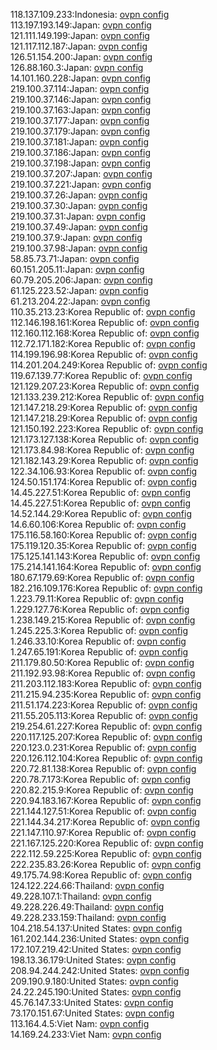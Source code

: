 118.137.109.233:Indonesia: [ovpn config](vpn/118_137_109_233.ovpn)  
113.197.193.149:Japan: [ovpn config](vpn/113_197_193_149.ovpn)  
121.111.149.199:Japan: [ovpn config](vpn/121_111_149_199.ovpn)  
121.117.112.187:Japan: [ovpn config](vpn/121_117_112_187.ovpn)  
126.51.154.200:Japan: [ovpn config](vpn/126_51_154_200.ovpn)  
126.88.160.3:Japan: [ovpn config](vpn/126_88_160_3.ovpn)  
14.101.160.228:Japan: [ovpn config](vpn/14_101_160_228.ovpn)  
219.100.37.114:Japan: [ovpn config](vpn/219_100_37_114.ovpn)  
219.100.37.146:Japan: [ovpn config](vpn/219_100_37_146.ovpn)  
219.100.37.163:Japan: [ovpn config](vpn/219_100_37_163.ovpn)  
219.100.37.177:Japan: [ovpn config](vpn/219_100_37_177.ovpn)  
219.100.37.179:Japan: [ovpn config](vpn/219_100_37_179.ovpn)  
219.100.37.181:Japan: [ovpn config](vpn/219_100_37_181.ovpn)  
219.100.37.186:Japan: [ovpn config](vpn/219_100_37_186.ovpn)  
219.100.37.198:Japan: [ovpn config](vpn/219_100_37_198.ovpn)  
219.100.37.207:Japan: [ovpn config](vpn/219_100_37_207.ovpn)  
219.100.37.221:Japan: [ovpn config](vpn/219_100_37_221.ovpn)  
219.100.37.26:Japan: [ovpn config](vpn/219_100_37_26.ovpn)  
219.100.37.30:Japan: [ovpn config](vpn/219_100_37_30.ovpn)  
219.100.37.31:Japan: [ovpn config](vpn/219_100_37_31.ovpn)  
219.100.37.49:Japan: [ovpn config](vpn/219_100_37_49.ovpn)  
219.100.37.9:Japan: [ovpn config](vpn/219_100_37_9.ovpn)  
219.100.37.98:Japan: [ovpn config](vpn/219_100_37_98.ovpn)  
58.85.73.71:Japan: [ovpn config](vpn/58_85_73_71.ovpn)  
60.151.205.11:Japan: [ovpn config](vpn/60_151_205_11.ovpn)  
60.79.205.206:Japan: [ovpn config](vpn/60_79_205_206.ovpn)  
61.125.223.52:Japan: [ovpn config](vpn/61_125_223_52.ovpn)  
61.213.204.22:Japan: [ovpn config](vpn/61_213_204_22.ovpn)  
110.35.213.23:Korea Republic of: [ovpn config](vpn/110_35_213_23.ovpn)  
112.146.198.161:Korea Republic of: [ovpn config](vpn/112_146_198_161.ovpn)  
112.160.112.168:Korea Republic of: [ovpn config](vpn/112_160_112_168.ovpn)  
112.72.171.182:Korea Republic of: [ovpn config](vpn/112_72_171_182.ovpn)  
114.199.196.98:Korea Republic of: [ovpn config](vpn/114_199_196_98.ovpn)  
114.201.204.249:Korea Republic of: [ovpn config](vpn/114_201_204_249.ovpn)  
119.67.139.77:Korea Republic of: [ovpn config](vpn/119_67_139_77.ovpn)  
121.129.207.23:Korea Republic of: [ovpn config](vpn/121_129_207_23.ovpn)  
121.133.239.212:Korea Republic of: [ovpn config](vpn/121_133_239_212.ovpn)  
121.147.218.29:Korea Republic of: [ovpn config](vpn/121_147_218_29.ovpn)  
121.147.218.29:Korea Republic of: [ovpn config](vpn/121_147_218_29.ovpn)  
121.150.192.223:Korea Republic of: [ovpn config](vpn/121_150_192_223.ovpn)  
121.173.127.138:Korea Republic of: [ovpn config](vpn/121_173_127_138.ovpn)  
121.173.84.98:Korea Republic of: [ovpn config](vpn/121_173_84_98.ovpn)  
121.182.143.29:Korea Republic of: [ovpn config](vpn/121_182_143_29.ovpn)  
122.34.106.93:Korea Republic of: [ovpn config](vpn/122_34_106_93.ovpn)  
124.50.151.174:Korea Republic of: [ovpn config](vpn/124_50_151_174.ovpn)  
14.45.227.51:Korea Republic of: [ovpn config](vpn/14_45_227_51.ovpn)  
14.45.227.51:Korea Republic of: [ovpn config](vpn/14_45_227_51.ovpn)  
14.52.144.29:Korea Republic of: [ovpn config](vpn/14_52_144_29.ovpn)  
14.6.60.106:Korea Republic of: [ovpn config](vpn/14_6_60_106.ovpn)  
175.116.58.160:Korea Republic of: [ovpn config](vpn/175_116_58_160.ovpn)  
175.119.120.35:Korea Republic of: [ovpn config](vpn/175_119_120_35.ovpn)  
175.125.141.143:Korea Republic of: [ovpn config](vpn/175_125_141_143.ovpn)  
175.214.141.164:Korea Republic of: [ovpn config](vpn/175_214_141_164.ovpn)  
180.67.179.69:Korea Republic of: [ovpn config](vpn/180_67_179_69.ovpn)  
182.216.109.176:Korea Republic of: [ovpn config](vpn/182_216_109_176.ovpn)  
1.223.79.11:Korea Republic of: [ovpn config](vpn/1_223_79_11.ovpn)  
1.229.127.76:Korea Republic of: [ovpn config](vpn/1_229_127_76.ovpn)  
1.238.149.215:Korea Republic of: [ovpn config](vpn/1_238_149_215.ovpn)  
1.245.225.3:Korea Republic of: [ovpn config](vpn/1_245_225_3.ovpn)  
1.246.33.10:Korea Republic of: [ovpn config](vpn/1_246_33_10.ovpn)  
1.247.65.191:Korea Republic of: [ovpn config](vpn/1_247_65_191.ovpn)  
211.179.80.50:Korea Republic of: [ovpn config](vpn/211_179_80_50.ovpn)  
211.192.93.98:Korea Republic of: [ovpn config](vpn/211_192_93_98.ovpn)  
211.203.112.183:Korea Republic of: [ovpn config](vpn/211_203_112_183.ovpn)  
211.215.94.235:Korea Republic of: [ovpn config](vpn/211_215_94_235.ovpn)  
211.51.174.223:Korea Republic of: [ovpn config](vpn/211_51_174_223.ovpn)  
211.55.205.113:Korea Republic of: [ovpn config](vpn/211_55_205_113.ovpn)  
219.254.61.227:Korea Republic of: [ovpn config](vpn/219_254_61_227.ovpn)  
220.117.125.207:Korea Republic of: [ovpn config](vpn/220_117_125_207.ovpn)  
220.123.0.231:Korea Republic of: [ovpn config](vpn/220_123_0_231.ovpn)  
220.126.112.104:Korea Republic of: [ovpn config](vpn/220_126_112_104.ovpn)  
220.72.81.138:Korea Republic of: [ovpn config](vpn/220_72_81_138.ovpn)  
220.78.7.173:Korea Republic of: [ovpn config](vpn/220_78_7_173.ovpn)  
220.82.215.9:Korea Republic of: [ovpn config](vpn/220_82_215_9.ovpn)  
220.94.183.167:Korea Republic of: [ovpn config](vpn/220_94_183_167.ovpn)  
221.144.127.51:Korea Republic of: [ovpn config](vpn/221_144_127_51.ovpn)  
221.144.34.217:Korea Republic of: [ovpn config](vpn/221_144_34_217.ovpn)  
221.147.110.97:Korea Republic of: [ovpn config](vpn/221_147_110_97.ovpn)  
221.167.125.220:Korea Republic of: [ovpn config](vpn/221_167_125_220.ovpn)  
222.112.59.225:Korea Republic of: [ovpn config](vpn/222_112_59_225.ovpn)  
222.235.83.26:Korea Republic of: [ovpn config](vpn/222_235_83_26.ovpn)  
49.175.74.98:Korea Republic of: [ovpn config](vpn/49_175_74_98.ovpn)  
124.122.224.66:Thailand: [ovpn config](vpn/124_122_224_66.ovpn)  
49.228.107.1:Thailand: [ovpn config](vpn/49_228_107_1.ovpn)  
49.228.226.49:Thailand: [ovpn config](vpn/49_228_226_49.ovpn)  
49.228.233.159:Thailand: [ovpn config](vpn/49_228_233_159.ovpn)  
104.218.54.137:United States: [ovpn config](vpn/104_218_54_137.ovpn)  
161.202.144.236:United States: [ovpn config](vpn/161_202_144_236.ovpn)  
172.107.219.42:United States: [ovpn config](vpn/172_107_219_42.ovpn)  
198.13.36.179:United States: [ovpn config](vpn/198_13_36_179.ovpn)  
208.94.244.242:United States: [ovpn config](vpn/208_94_244_242.ovpn)  
209.190.9.180:United States: [ovpn config](vpn/209_190_9_180.ovpn)  
24.22.245.190:United States: [ovpn config](vpn/24_22_245_190.ovpn)  
45.76.147.33:United States: [ovpn config](vpn/45_76_147_33.ovpn)  
73.170.151.67:United States: [ovpn config](vpn/73_170_151_67.ovpn)  
113.164.4.5:Viet Nam: [ovpn config](vpn/113_164_4_5.ovpn)  
14.169.24.233:Viet Nam: [ovpn config](vpn/14_169_24_233.ovpn)  
